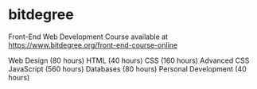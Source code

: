# bitdegree
Front-End Web Development Course available at https://www.bitdegree.org/front-end-course-online

Web Design (80 hours)
HTML (40 hours)
CSS (160 hours)
Advanced CSS
JavaScript (560 hours)
Databases (80 hours)
Personal Development (40 hours)
